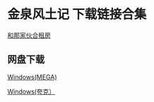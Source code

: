 # 金泉风土记 下载链接合集

[和那家伙合租房](gameSlug://Diary-of-summer-travel)

## 网盘下载

[Windows(MEGA)](https://shorturl.at/vwL03)

[Windows(夸克）](https://pan.quark.cn/s/42c393865887#/list/share)
